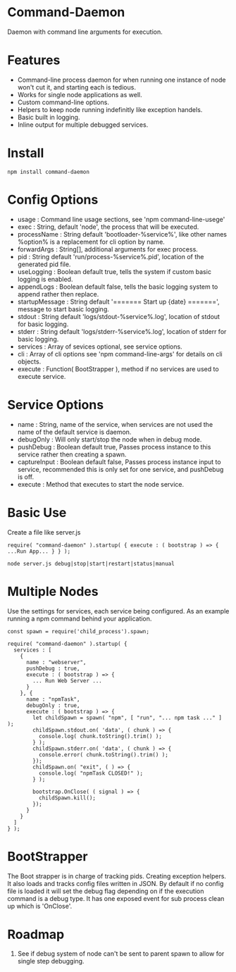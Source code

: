 # Command-Daemon
Daemon with command line arguments for execution.

Features
========
* Command-line process daemon for when running one instance of node won't cut it, and starting each is tedious.
* Works for single node applications as well.
* Custom command-line options.
* Helpers to keep node running indefinitly like exception handels.
* Basic built in logging.
* Inline output for multiple debugged services.

Install
=======
`npm install command-daemon`

Config Options
==============
* usage : Command line usage sections, see 'npm command-line-usege'
* exec : String, default 'node', the process that will be executed.
* processName : String default 'bootloader-%service%', like other names %option% is a replacement for cli option by name.
* forwardArgs : String[], additional arguments for exec process.
* pid : String default 'run/process-%service%.pid', location of the generated pid file.
* useLogging : Boolean default true, tells the system if custom basic logging is enabled.
* appendLogs : Boolean default false, tells the basic logging system to append rather then replace.
* startupMessage : String default '======= Start up {date} =======', message to start basic logging.
* stdout : String default 'logs/stdout-%service%.log', location of stdout for basic logging.
* stderr : String default 'logs/stderr-%service%.log', location of stderr for basic logging.
* services : Array of sevices optional, see service options.
* cli : Array of cli options see 'npm command-line-args' for details on cli objects.
* execute : Function( BootStrapper ), method if no services are used to execute service.

Service Options
===============
* name : String, name of the service, when services are not used the name of the default service is daemon.
* debugOnly : Will only start/stop the node when in debug mode.
* pushDebug : Boolean default true, Passes process instance to this service rather then creating a spawn.
* captureInput : Boolean default false, Passes process instance input to service, recommended this is only set for one service, and pushDebug is off.
* execute : Method that executes to start the node service.

Basic Use
=========
Create a file like server.js
```
require( "command-daemon" ).startup( { execute : ( bootstrap ) => { ...Run App... } } );
```
```
node server.js debug|stop|start|restart|status|manual
```

Multiple Nodes
==============
Use the settings for services, each service being configured. As an example running a npm command behind your application.
```
const spawn = require('child_process').spawn;

require( "command-daemon" ).startup( {
  services : [
    {
      name : "webserver",
      pushDebug : true,
      execute : ( bootstrap ) => {
        ... Run Web Server ...
      }
    }, {
      name : "npmTask",
      debugOnly : true,
      execute : ( bootstrap ) => {
        let childSpawn = spawn( "npm", [ "run", "... npm task ..." ] );
        childSpawn.stdout.on( 'data', ( chunk ) => {
          console.log( chunk.toString().trim() );
        } );
        childSpawn.stderr.on( 'data', ( chunk ) => {
          console.error( chunk.toString().trim() );
        });
        childSpawn.on( "exit", ( ) => {
          console.log( "npmTask CLOSED!" );
        } );

        bootstrap.OnClose( ( signal ) => {
          childSpawn.kill();
        });
      }
    }
  ]
} );
```

BootStrapper
============
The Boot strapper is in charge of tracking pids. Creating exception helpers. It also loads and tracks config files written in JSON. By default if no config file is loaded it will set the debug flag depending on if the execution command is a debug type. It has one exposed event for sub process clean up which is 'OnClose'.

Roadmap
=======
1. See if debug system of node can't be sent to parent spawn to allow for single step debugging.